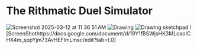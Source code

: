 # The Rithmatic Duel Simulator
![Screenshot 2025-03-12 at 11 36 51 AM](https://github.com/user-attachments/assets/5b4ce382-c68a-445d-a232-bfbe177b96be)
![Drawing](https://github.com/user-attachments/assets/40b6471e-d076-4f8f-b812-98131846af52)
![Drawing sketchpad](https://github.com/user-attachments/assets/45257920-c93b-477b-9023-4197f0a0a52c)
![ScreenShothttps://docs.google.com/document/d/19Y1fBSWjsHK3MLcaoICHX4m_sppYjm73AvHEFlmLmsc/edit?tab=t.0]

